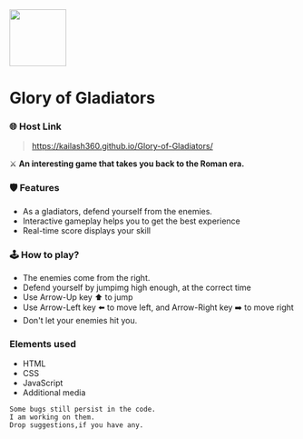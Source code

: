 <img src="https://img.icons8.com/bubbles/2x/armored-helmet--v2.png" width="100" height="100" margin="0">

# Glory of Gladiators 

### 🌐 Host Link
> https://kailash360.github.io/Glory-of-Gladiators/

⚔️ **An interesting game that takes you back to the Roman era.**

### 🛡️ Features 
- As a gladiators, defend yourself from the enemies.
- Interactive gameplay helps you to get the best experience
- Real-time score displays your skill

### 🕹️ How to play?  
- The enemies come from the right.
- Defend yourself by jumpimg high enough, at the correct time
- Use Arrow-Up key ⬆️ to jump
- Use Arrow-Left key ⬅️ to move left, and Arrow-Right key ➡️ to move right
- Don't let your enemies hit you.

### Elements used
- HTML
- CSS
- JavaScript
- Additional media

```
Some bugs still persist in the code.
I am working on them.
Drop suggestions,if you have any.
```
